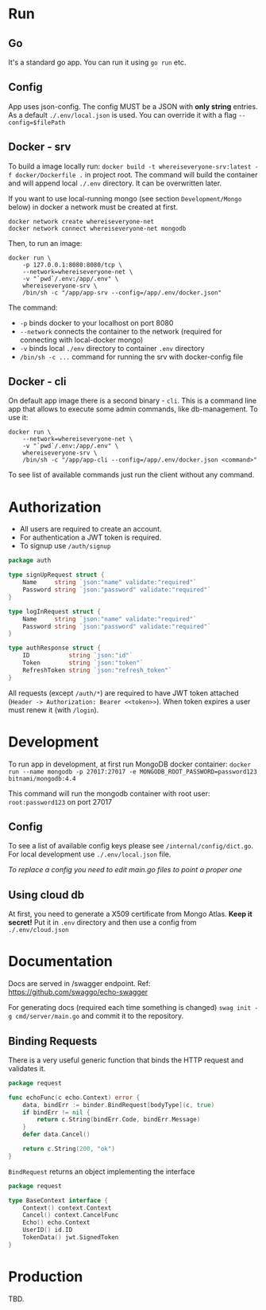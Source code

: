 # Run

## Go

It's a standard go app. You can run it using `go run` etc.

## Config

App uses json-config. The config MUST be a JSON with **only string** entries.
As a default `./.env/local.json` is used. You can override it with a flag `--config=$filePath`

## Docker - srv

To build a image locally run: `docker build -t whereiseveryone-srv:latest -f docker/Dockerfile .` in project root.
The command will build the container and will append local `./.env` directory. It can be overwritten later.

If you want to use local-running mongo (see section `Development/Mongo` below) in docker a network must be created at
first.

```
docker network create whereiseveryone-net
docker network connect whereiseveryone-net mongodb
```

Then, to run an image:

```
docker run \
    -p 127.0.0.1:8080:8080/tcp \
    --network=whereiseveryone-net \
    -v "`pwd`/.env:/app/.env" \
    whereiseveryone-srv \
    /bin/sh -c "/app/app-srv --config=/app/.env/docker.json"
```

The command:

* `-p` binds docker to your localhost on port 8080
* `--network` connects the container to the network (required for connecting with local-docker mongo)
* `-v` binds local `./env` directory to container `.env` directory
* `/bin/sh -c ...` command for running the srv with docker-config file

## Docker - cli

On default app image there is a second binary - `cli`. This is a command line app that allows to execute some admin
commands, like db-management. To use it:

```
docker run \
    --network=whereiseveryone-net \
    -v "`pwd`/.env:/app/.env" \
    whereiseveryone-srv \
    /bin/sh -c "/app/app-cli --config=/app/.env/docker.json <command>"
```

To see list of available commands just run the client without any command.

# Authorization

- All users are required to create an account.
- For authentication a JWT token is required.
- To signup use `/auth/signup`

```go
package auth

type signUpRequest struct {
	Name     string `json:"name" validate:"required"`
	Password string `json:"password" validate:"required"`
}

type logInRequest struct {
	Name     string `json:"name" validate:"required"`
	Password string `json:"password" validate:"required"`
}

type authResponse struct {
	ID           string `json:"id"`
	Token        string `json:"token"`
	RefreshToken string `json:"refresh_token"`
}
```

All requests (except `/auth/*`) are required to have JWT token attached (`Header -> Authorization: Bearer <<token>>`).
When token expires a user must renew it (with `/login`).

# Development

To run app in development, at first run MongoDB docker container:
`docker run --name mongodb -p 27017:27017 -e MONGODB_ROOT_PASSWORD=password123 bitnami/mongodb:4.4`

This command will run the mongodb container with root user: `root:password123` on port 27017

## Config

To see a list of available config keys please see `/internal/config/dict.go`.
For local development use `./.env/local.json` file.

_To replace a config you need to edit main.go files to point a proper one_

## Using cloud db

At first, you need to generate a X509 certificate from Mongo Atlas. **Keep it secret!**
Put it in `.env` directory and then use a config from `./.env/cloud.json`

# Documentation

Docs are served in /swagger endpoint.
Ref: https://github.com/swaggo/echo-swagger

For generating docs (required each time something is changed) `swag init -g cmd/server/main.go`
and commit it to the repository.

## Binding Requests

There is a very useful generic function that binds the HTTP request and validates it.

```go
package request

func echoFunc(c echo.Context) error {
	data, bindErr := binder.BindRequest[bodyType](c, true)
	if bindErr != nil {
		return c.String(bindErr.Code, bindErr.Message)
	}
	defer data.Cancel()

	return c.String(200, "ok")
}
```

`BindRequest` returns an object implementing the interface

```go
package request

type BaseContext interface {
	Context() context.Context
	Cancel() context.CancelFunc
	Echo() echo.Context
	UserID() id.ID
	TokenData() jwt.SignedToken
}
```

# Production

TBD.
